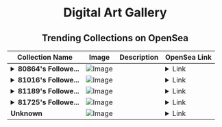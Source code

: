 <div align="center">

# Digital Art Gallery

## Trending Collections on OpenSea

| Collection Name                       | Image                                                                                     | Description                       | OpenSea Link                                                                                          |
|---------------------------------------|-------------------------------------------------------------------------------------------|-----------------------------------|--------------------------------------------------------------------------------------------------------|
| **<details><summary>80864's Followe...</summary>80864's Follower</details>** | ![Image](https://i.seadn.io/s/raw/files/19f9f090920392cc3650cbdf4361755b.png?w=500&auto=format?w=200&auto=format) |  | <details><summary>Link</summary>[80864's Follower](https://opensea.io/collection/80864-s-follower)</details> |
| **<details><summary>81016's Followe...</summary>81016's Follower</details>** | ![Image](https://i.seadn.io/s/raw/files/19f9f090920392cc3650cbdf4361755b.png?w=500&auto=format?w=200&auto=format) |  | <details><summary>Link</summary>[81016's Follower](https://opensea.io/collection/81016-s-follower)</details> |
| **<details><summary>81189's Followe...</summary>81189's Follower</details>** | ![Image](https://i.seadn.io/s/raw/files/19f9f090920392cc3650cbdf4361755b.png?w=500&auto=format?w=200&auto=format) |  | <details><summary>Link</summary>[81189's Follower](https://opensea.io/collection/81189-s-follower)</details> |
| **<details><summary>81725's Followe...</summary>81725's Follower</details>** | ![Image](https://i.seadn.io/s/raw/files/19f9f090920392cc3650cbdf4361755b.png?w=500&auto=format?w=200&auto=format) |  | <details><summary>Link</summary>[81725's Follower](https://opensea.io/collection/81725-s-follower)</details> |
| **Unknown** | ![Image](https://i.seadn.io/s/raw/files/4f8474b4deccadb89e0da41ed3eeca54.jpg?w=500&auto=format?w=200&auto=format) |  | <details><summary>Link</summary>[Unknown](https://opensea.io/collection/unknown-172162)</details> |

</div>